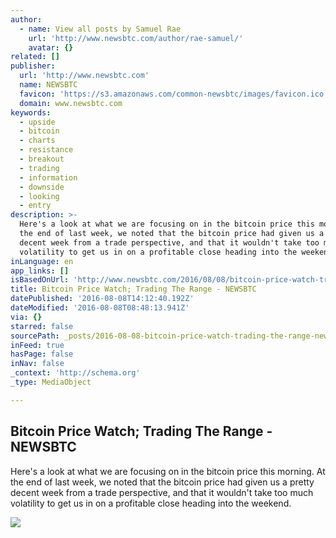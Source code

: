 ```yaml
---
author:
  - name: View all posts by Samuel Rae
    url: 'http://www.newsbtc.com/author/rae-samuel/'
    avatar: {}
related: []
publisher:
  url: 'http://www.newsbtc.com'
  name: NEWSBTC
  favicon: 'https://s3.amazonaws.com/common-newsbtc/images/favicon.ico'
  domain: www.newsbtc.com
keywords:
  - upside
  - bitcoin
  - charts
  - resistance
  - breakout
  - trading
  - information
  - downside
  - looking
  - entry
description: >-
  Here's a look at what we are focusing on in the bitcoin price this morning. At
  the end of last week, we noted that the bitcoin price had given us a pretty
  decent week from a trade perspective, and that it wouldn't take too much
  volatility to get us in on a profitable close heading into the weekend.
inLanguage: en
app_links: []
isBasedOnUrl: 'http://www.newsbtc.com/2016/08/08/bitcoin-price-watch-trading-range/'
title: Bitcoin Price Watch; Trading The Range - NEWSBTC
datePublished: '2016-08-08T14:12:40.192Z'
dateModified: '2016-08-08T08:48:13.941Z'
via: {}
starred: false
sourcePath: _posts/2016-08-08-bitcoin-price-watch-trading-the-range-newsbtc.md
inFeed: true
hasPage: false
inNav: false
_context: 'http://schema.org'
_type: MediaObject

---
```

<article style=""><h1>Bitcoin Price Watch; Trading The Range - NEWSBTC</h1><p>Here's a look at what we are focusing on in the bitcoin price this morning. At the end of last week, we noted that the bitcoin price had given us a pretty decent week from a trade perspective, and that it wouldn't take too much volatility to get us in on a profitable close heading into the weekend.</p><img src="http://s3.amazonaws.com/main-newsbtc-images/2016/08/08081227/Screen-Shot-2016-08-08-at-09.03.42.png" /></article>